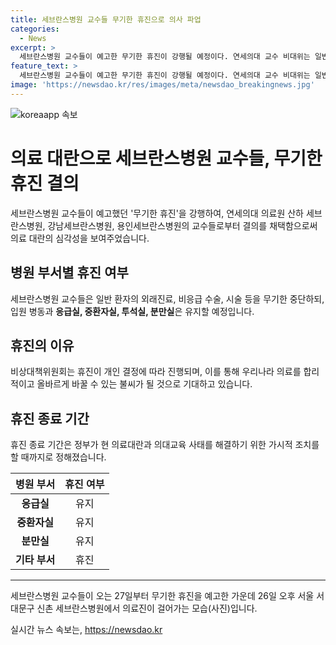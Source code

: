 ```yaml
---
title: 세브란스병원 교수들 무기한 휴진으로 의사 파업
categories:
  - News
excerpt: >
  세브란스병원 교수들이 예고한 무기한 휴진이 강행될 예정이다. 연세의대 교수 비대위는 일반 환자의 외래진료와 비응급 수술 및 시술 등을 중단하고, 입원 병동과 응급실, 중환자실, 투석실, 분만실은 유지할 것이라고 밝혔다. 휴진은 개인 결정에 따라 진행될 것으로, 정부가 대란과 의대교육 사태를 해결할 때까지 지속될 예정이다. 
feature_text: >
  세브란스병원 교수들이 예고한 무기한 휴진이 강행될 예정이다. 연세의대 교수 비대위는 일반 환자의 외래진료와 비응급 수술 및 시술 등을 중단하고, 입원 병동과 응급실, 중환자실, 투석실, 분만실은 유지할 것이라고 밝혔다. 휴진은 개인 결정에 따라 진행될 것으로, 정부가 대란과 의대교육 사태를 해결할 때까지 지속될 예정이다. 
image: 'https://newsdao.kr/res/images/meta/newsdao_breakingnews.jpg'
---
```


<p><img src="https://newsdao.kr/res/images/meta/newsdao_breakingnews.jpg" alt="koreaapp 속보" /></p>

<h1>의료 대란으로 세브란스병원 교수들, 무기한 휴진 결의</h1>

<p data-ke-size="size16">세브란스병원 교수들이 예고했던 '무기한 휴진'을 강행하여, 연세의대 의료원 산하 세브란스병원, 강남세브란스병원, 용인세브란스병원의 교수들로부터 결의를 채택함으로써 의료 대란의 심각성을 보여주었습니다.</p>

<h2 data-ke-size="size26">병원 부서별 휴진 여부</h2>

<p data-ke-size="size16">세브란스병원 교수들은 일반 환자의 외래진료, 비응급 수술, 시술 등을 무기한 중단하되, 입원 병동과 <b>응급실, 중환자실, 투석실, 분만실</b>은 유지할 예정입니다.</p>

<h2 data-ke-size="size26">휴진의 이유</h2>

<p data-ke-size="size16">비상대책위원회는 휴진이 개인 결정에 따라 진행되며, 이를 통해 우리나라 의료를 합리적이고 올바르게 바꿀 수 있는 불씨가 될 것으로 기대하고 있습니다.</p>

<h2 data-ke-size="size26">휴진 종료 기간</h2>

<p data-ke-size="size16">휴진 종료 기간은 정부가 현 의료대란과 의대교육 사태를 해결하기 위한 가시적 조치를 할 때까지로 정해졌습니다.</p>

<table>
<thead>
<tr>
<th style="text-align: center; height: 17px;"><b>병원 부서</b></th>
<th style="text-align: center; height: 17px;"><b>휴진 여부</b></th>
</tr>
</thead>
<tbody>
<tr>
<td style="text-align: center; height: 17px;"><b>응급실</b></td>
<td style="text-align: center; height: 17px;">유지</td>
</tr>
<tr>
<td style="text-align: center; height: 17px;"><b>중환자실</b></td>
<td style="text-align: center; height: 17px;">유지</td>
</tr>
<tr>
<td style="text-align: center; height: 17px;"><b>분만실</b></td>
<td style="text-align: center; height: 17px;">유지</td>
</tr>
<tr>
<td style="text-align: center; height: 17px;"><b>기타 부서</b></td>
<td style="text-align: center; height: 17px;">휴진</td>
</tr>
</tbody>
</table>

<hr>

<p data-ke-size="size16">세브란스병원 교수들이 오는 27일부터 무기한 휴진을 예고한 가운데 26일 오후 서울 서대문구 신촌 세브란스병원에서 의료진이 걸어가는 모습(사진)입니다.</p>
실시간 뉴스 속보는, <a href="https://newsdao.kr" rel="dofollow">https://newsdao.kr</a>


